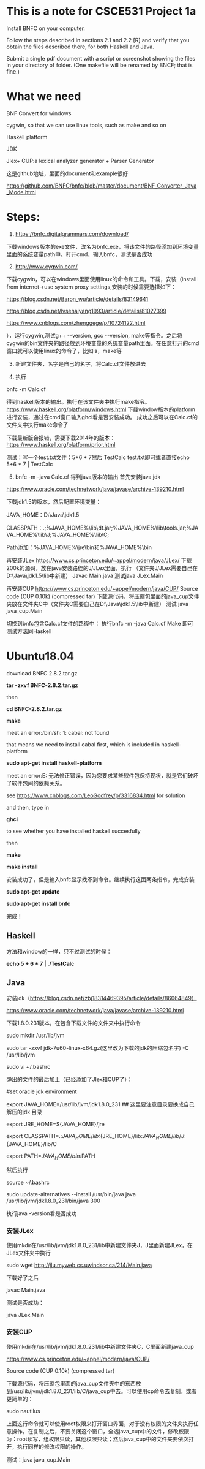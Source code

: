# This is a note for CSCE531 Project 1a

Install BNFC on your computer. 

Follow the steps described in sections 2.1 and 2.2 [R] and verify that you obtain the files described there, for both Haskell and Java. 

Submit a single pdf document with a script or screenshot showing the files in your directory of folder. (One makefile will be renamed by BNCF; that is fine.)

# What we need
BNF Convert for windows

cygwin, so that we can use linux tools, such as make and so on

Haskell platform

JDK

Jlex+ CUP:a lexical analyzer generator + Parser Generator

这是github地址，里面的document和example很好

https://github.com/BNFC/bnfc/blob/master/document/BNF_Converter_Java_Mode.html

# Steps:
1. https://bnfc.digitalgrammars.com/download/

下载windows版本的exe文件，改名为bnfc.exe，将该文件的路径添加到环境变量里面的系统变量path中。打开cmd，输入bnfc，测试是否成功

2. http://www.cygwin.com/

下载cygwin，可以在windows里面使用linux的命令和工具。下载，安装（install from internet->use system proxy settings,安装的时候需要选择如下：

https://blog.csdn.net/Baron_wu/article/details/83149641

https://blog.csdn.net/lvsehaiyang1993/article/details/81027399

https://www.cnblogs.com/zhenggege/p/10724122.html

），运行cygwin,测试g++ --version, gcc --version, make等指令。之后将cygwin的bin文件夹的路径放到环境变量的系统变量path里面。在任意打开的cmd窗口就可以使用linux的命令了，比如ls，make等

3. 新建文件夹，名字是自己的名字，将Calc.cf文件放进去

4. 执行

bnfc -m Calc.cf

得到haskell版本的输出。执行在该文件夹中执行make指令。
https://www.haskell.org/platform/windows.html
下载window版本的platform进行安装，通过在cmd窗口输入ghci看是否安装成功。
成功之后可以在Calc.cf的文件夹中执行make命令了

下载最新版会报错，需要下载2014年的版本：
https://www.haskell.org/platform/prior.html

测试：写一个test.txt文件：5+6 * 7然后
TestCalc test.txt即可或者直接echo 5+6 * 7 | TestCalc

5. bnfc -m -java Calc.cf
得到java版本的输出 
首先安装java jdk

https://www.oracle.com/technetwork/java/javase/archive-139210.html

下载jdk1.5的版本，然后配置环境变量：

JAVA_HOME：D:\Java\jdk1.5

CLASSPATH：.;%JAVA_HOME%\lib\dt.jar;%JAVA_HOME%\lib\tools.jar;%JAVA_HOME%\lib\J\;%JAVA_HOME%\lib\C\;

Path添加：%JAVA_HOME%\jre\bin和%JAVA_HOME%\bin

再安装JLex
https://www.cs.princeton.edu/~appel/modern/java/JLex/
下载200k的源码，放在java安装路径的J/JLex里面，执行
（文件夹J/JLex需要自己在D:\Java\jdk1.5\lib中新建）
Javac Main.java
测试java JLex.Main

再安装CUP
https://www.cs.princeton.edu/~appel/modern/java/CUP/
Source code (CUP 0.10k) (compressed tar)
下载源代码，将压缩包里面的java_cup文件夹放在文件夹C中（文件夹C需要自己在D:\Java\jdk1.5\lib中新建）
测试 java java_cup.Main

切换到bnfc包含Calc.cf文件的路径中：
执行bnfc -m -java Calc.cf
Make
即可
测试方法同Haskell

# Ubuntu18.04
download BNFC 2.8.2.tar.gz

<b>tar -zxvf BNFC-2.8.2.tar.gz</b> 

then

<b>cd BNFC-2.8.2.tar.gz</b>

<b>make</b>

meet an error:/bin/sh: 1: cabal: not found

that means we need to install cabal first, which is included in haskell-platform

<b>sudo apt-get install haskell-platform</b>

meet an error:E: 无法修正错误，因为您要求某些软件包保持现状，就是它们破坏了软件包间的依赖关系。

see https://www.cnblogs.com/LeoGodfrey/p/3316834.html for solution

and then, type in

<b>ghci</b>

to see whether you have installed haskell succesfully

then

<b>make</b>

<b>make install</b>

安装成功了，但是输入bnfc显示找不到命令。继续执行这面两条指令，完成安装

<b>sudo apt-get update</b>

<b>sudo apt-get install bnfc</b>

完成！

## Haskell
方法和window的一样，只不过测试的时候：

<b>echo 5 + 6 * 7 | ./TestCalc</b>

## Java
安装jdk（https://blog.csdn.net/zbj18314469395/article/details/86064849）

https://www.oracle.com/technetwork/java/javase/archive-139210.html

下载1.8.0.231版本，在包含下载文件的文件夹中执行命令

sudo mkdir /usr/lib/jvm

sudo tar -zxvf jdk-7u60-linux-x64.gz(这里改为下载的jdk的压缩包名字) -C /usr/lib/jvm

sudo vi ~/.bashrc

弹出的文件的最后加上（已经添加了Jlex和CUP了）：

#set oracle jdk environment

export JAVA_HOME=/usr/lib/jvm/jdk1.8.0_231  ## 这里要注意目录要换成自己解压的jdk 目录

export JRE_HOME=${JAVA_HOME}/jre  

export CLASSPATH=.:${JAVA_HOME}/lib:${JRE_HOME}/lib:${JAVA_HOME}/lib/J:${JAVA_HOME}/lib/C

export PATH=${JAVA_HOME}/bin:$PATH

然后执行

source ~/.bashrc

sudo update-alternatives --install /usr/bin/java java /usr/lib/jvm/jdk1.8.0_231/bin/java 300

执行java -version看是否成功

### 安装JLex
使用mkdir在/usr/lib/jvm/jdk1.8.0_231/lib中新建文件夹J，J里面新建JLex，在JLex文件夹中执行

sudo wget http://jlu.myweb.cs.uwindsor.ca/214/Main.java

下载好了之后

javac Main.java

测试是否成功：

java JLex.Main
### 安装CUP
使用mkdir在/usr/lib/jvm/jdk1.8.0_231/lib中新建文件夹C，C里面新建java_cup

https://www.cs.princeton.edu/~appel/modern/java/CUP/

Source code (CUP 0.10k) (compressed tar)

下载源代码，将压缩包里面的java_cup文件夹中的东西放到/usr/lib/jvm/jdk1.8.0_231/lib/C/java_cup中去。可以使用cp命令去复制，或者更简单的：

sudo nautilus 

上面这行命令就可以使用root权限来打开窗口界面，对于没有权限的文件夹执行任意操作。在复制之后，不要关闭这个窗口，全选java_cup中的文件，修改权限为：root读写，组权限只读，其他权限只读；然后java_cup中的文件夹要依次打开，执行同样的修改权限的操作。

测试：java java_cup.Main
